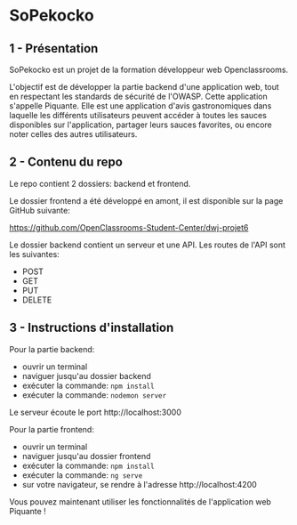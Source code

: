 # SoPekocko

## 1 - Présentation

SoPekocko est un projet de la formation développeur web Openclassrooms.

L'objectif est de développer la partie backend d'une application web, tout en respectant les standards de sécurité de l'OWASP. Cette application s'appelle Piquante. Elle est une application d'avis gastronomiques dans laquelle les différents utilisateurs peuvent accéder à toutes les sauces disponibles sur l'application, partager leurs sauces favorites, ou encore noter celles des autres utilisateurs.

## 2 - Contenu du repo

Le repo contient 2 dossiers: backend et frontend.

Le dossier frontend a été développé en amont, il est disponible sur la page GitHub suivante:

https://github.com/OpenClassrooms-Student-Center/dwj-projet6

Le dossier backend contient un serveur et une API. Les routes de l'API sont les suivantes:

  - POST
  - GET
  - PUT
  - DELETE

## 3 - Instructions d'installation

Pour la partie backend:

  - ouvrir un terminal
  - naviguer jusqu'au dossier backend
  - exécuter la commande: `npm install`
  - exécuter la commande: `nodemon server`

Le serveur écoute le port http://localhost:3000

Pour la partie frontend:

  - ouvrir un terminal
  - naviguer jusqu'au dossier frontend
  - exécuter la commande: `npm install`
  - exécuter la commande: `ng serve`
  - sur votre navigateur, se rendre à l'adresse http://localhost:4200

Vous pouvez maintenant utiliser les fonctionnalités de l'application web Piquante !
